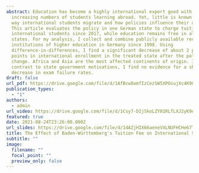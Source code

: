 ```yaml
---
abstract: Education has become a highly international export good with
  increasing numbers of students learning abroad. Yet, little is known about the
  way international students migrate and how policies influence their decision.
  This article evaluates the policy in one German state to charge tuition from
  international students since 2017, while education remains free in all other
  states. For my analysis, I collect and combine publicly available records for
  institutions of higher education in Germany since 1998. Using
  difference-in-differences, I find a significant decrease of about 2 percentage
  points in international enrollment in the treated state after the policy
  change. Africa and Asia are the most affected continents of origin. In
  contrast to state government motivations, I find no evidence for a short-term
  decrease in exam failure rates.
draft: false
url_pdf: https://drive.google.com/file/d/1AfBcw8omfIzCezSW5XPOsujXc4K9CFIl/view?usp=sharing
publication_types:
  - "1"
authors:
  - admin
url_video: https://drive.google.com/file/d/1Csy7-DIjSkoLZY81RLfLXJ2yK9eXA8N2/view?usp=sharing
featured: true
date: 2021-08-24T23:26:00.000Z
url_slides: https://drive.google.com/file/d/14AZjHIX66aeneVXLNUFHCHe67TyGL9Nb/view?usp=sharing
title: The Effect of Baden-Württemberg's Tuition Fee on International Student Outcomes
subtitle: ""
image:
  filename: ""
  focal_point: ""
  preview_only: false
---
```

